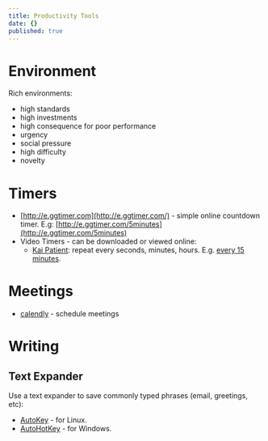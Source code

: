 ```yaml
---
title: Productivity Tools
date: {}
published: true
---
```


# Environment
Rich environments:
* high standards
* high investments
* high consequence for poor performance
* urgency
* social pressure
* high difficulty
* novelty

# Timers

* [http://e.ggtimer.com](http://e.ggtimer.com/) - simple online countdown timer. E.g: [http://e.ggtimer.com/5minutes](http://e.ggtimer.com/5minutes)
* Video Timers - can be downloaded or viewed online:
  * [Kai Patient](https://www.invidio.us/channel/UCDLae8W6rwevsRksPDrUjvw): repeat every seconds, minutes, hours. E.g. [every 15 minutes](https://www.invidio.us/watch?v=F54CwB3AX5M).

# Meetings

* [calendly](https://calendly.com/) - schedule meetings

# Writing

## Text Expander
Use a text expander to save commonly typed phrases (email, greetings, etc):
* [AutoKey](https://github.com/autokey/autokey) - for Linux.
* [AutoHotKey](https://www.autohotkey.com/) - for Windows.
